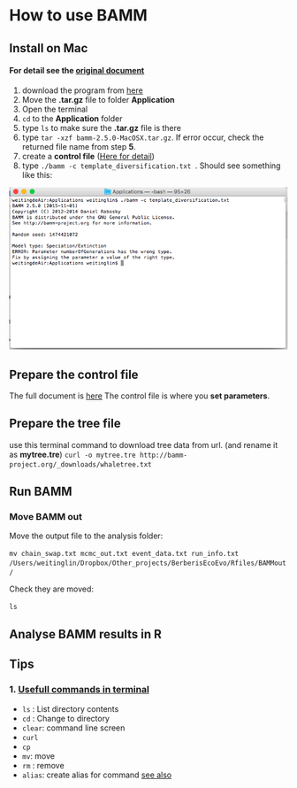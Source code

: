 # How to use BAMM
## Install on Mac 
#### For detail see the [original document](http://bamm-project.org/settingup.html#bammsetup)
1. download the program from [here](http://bamm-project.org/download.html)
2. Move the **.tar.gz** file to folder **Application**
3. Open the terminal
4. `cd` to the **Application** folder
5. type `ls` to make sure the **.tar.gz** file is there
6. type `tar -xzf bamm-2.5.0-MacOSX.tar.gz`. If error occur, check the returned file name from step **5**. 
7. create a **control file** ([Here for detail](http://bamm-project.org/quickstart.html))
8. type `./bamm -c template_diversification.txt `. Should see something like this:

![plot1](images/plot1.png)

## Prepare the control file
The full document is [here](http://bamm-project.org/configuration.html)
The control file is where you **set parameters**. 

## Prepare the tree file
use this terminal command to  download tree data from url. (and rename it as **mytree.tre**)
`curl -o mytree.tre http://bamm-project.org/_downloads/whaletree.txt
`

## Run BAMM

### Move BAMM out
Move the output file to the analysis folder:

`mv chain_swap.txt mcmc_out.txt event_data.txt run_info.txt  /Users/weitinglin/Dropbox/Other_projects/BerberisEcoEvo/Rfiles/BAMMout/`


Check they are moved:

`ls`

## Analyse BAMM results in R



## Tips
### 1. [Usefull commands in terminal](http://www.dummies.com/computers/operating-systems/linux/common-linux-commands/)
* `ls` : List directory contents
* `cd` : Change to directory
* `clear`: command line screen
* `curl`
* `cp`
* `mv`: move
* `rm` :  remove 
* `alias`: create alias for command [see also](http://www.techradar.com/how-to/computing/apple/terminal-101-creating-aliases-for-commands-1305638)




   